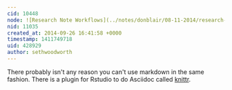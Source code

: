 ```yaml
---
cid: 10448
node: ![Research Note Workflows](../notes/donblair/08-11-2014/research-note-workflows)
nid: 11035
created_at: 2014-09-26 16:41:58 +0000
timestamp: 1411749718
uid: 428929
author: sethwoodworth
---
```


There probably isn't any reason you can't use markdown in the same fashion.  There is a plugin for Rstudio to do Asciidoc called [knittr](http://kbroman.org/knitr_knutshell/pages/asciidoc.html).